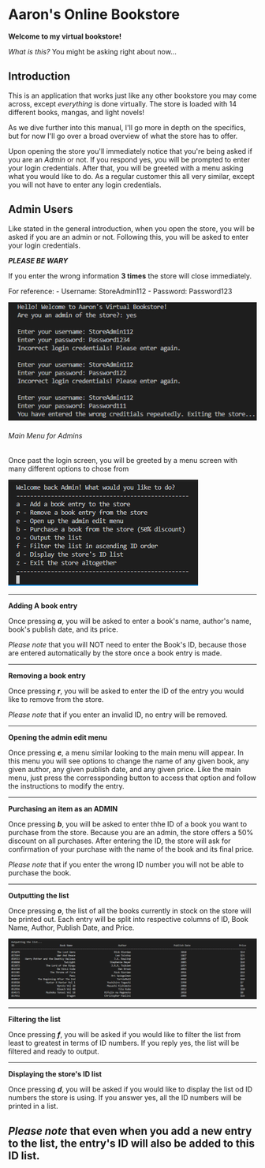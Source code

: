 # Aaron's Online Bookstore

**Welcome to my virtual bookstore!**

*What is this?* You might be asking right about now...

## Introduction
This is an application that works just like any other bookstore you may come across, except *everything* is done virtually. The store is loaded with 14 different books, mangas, and light novels! 

As we dive further into this manual, I'll go more in depth on the specifics, but for now I'll go over a broad overview of what the store has to offer.

Upon opening the store you'll immediately notice that you're being asked if you are an *Admin* or not. If you respond yes, you will be prompted to enter your login credentials. After that, you will be greeted with a menu asking what you would like to do. As a regular customer this all very similar, except you will not have to enter any login credentials.

## Admin Users
Like stated in the general introduction, when you open the store, you will be asked if you are an admin or not. Following this, you will be asked to enter your login credentials.

***PLEASE BE WARY***

If you enter the wrong information **3 times** the store will close immediately.

For reference:
    - Username: StoreAdmin112
    - Password: Password123

![Admin Login Fail](https://github.com/abant006/AaronsVirtualBookstore/blob/master/BookstorePhotos/AdminLoginFAIL.PNG?raw=true)

###### Main Menu for Admins
Once past the login screen, you will be greeted by a menu screen with many different options to chose from

![Admin Main Menu](https://github.com/abant006/AaronsVirtualBookstore/blob/master/BookstorePhotos/AdminMainMenu.PNG?raw=true)

---------------------
**Adding A book entry**

Once pressing ***a***, you will be asked to enter a book's name, author's name, book's publish date, and its price.

*Please note* that you will NOT need to enter the Book's ID, because those are entered automatically by the store once a book entry is made.

-----------------------
**Removing a book entry**

Once pressing ***r***, you will be asked to enter the ID of the entry you would like to remove from the store.

*Please note* that if you enter an invalid ID, no entry will be removed.

-----------------------------
**Opening the admin edit menu**

Once pressing ***e***, a menu similar looking to the main menu will appear. In this menu you will see options to change the name of any given book, any given author, any given publish date, and any given price. Like the main menu, just press the corressponding button to access that option and follow the instructions to modify the entry.

--------------------------------
**Purchasing an item as an ADMIN**

Once pressing ***b***, you will be asked to enter thhe ID of a book you want to purchase from the store. Because you are an admin, the store offers a 50% discount on all purchases. After entering the ID, the store will ask for confirmation of your purchase with the name of the book and its final price.

*Please note* that if you enter the wrong ID number you will not be able to purchase the book.

---------------------
**Outputting the list**

Once pressing ***o***, the list of all the books currently in stock on the store will be printed out. Each entry will be split into respective columns of ID, Book Name, Author, Publish Date, and Price.

![Admin Output List](https://github.com/abant006/AaronsVirtualBookstore/blob/master/BookstorePhotos/AdminOutputMenu.PNG?raw=true)

---------------------
**Filtering the list**

Once pressing ***f***, you will be asked if you would like to filter the list from least to greatest in terms of ID numbers. If you reply yes, the list will be filtered and ready to output.

--------------------------------
**Displaying the store's ID list**

Once pressing ***d***, you will be asked if you would like to display the list od ID numbers the store is using. If you answer yes, all the ID numbers will be printed in a list.

*Please note* that even when you add a new entry to the list, the entry's ID will also be added to this ID list.
--------------------------------
